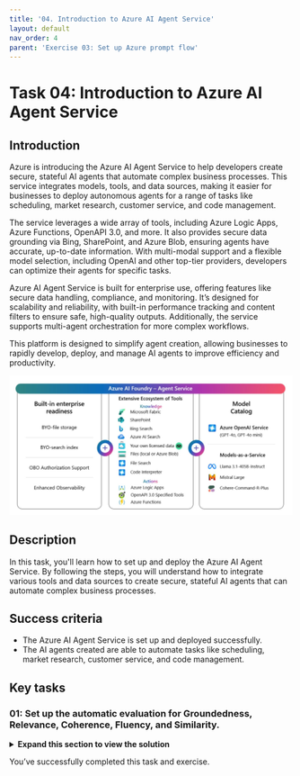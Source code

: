 ```yaml
---
title: '04. Introduction to Azure AI Agent Service'
layout: default
nav_order: 4
parent: 'Exercise 03: Set up Azure prompt flow'
---
```


# Task 04: Introduction to Azure AI Agent Service


## Introduction

Azure is introducing the Azure AI Agent Service to help developers create secure, stateful AI agents that automate complex business processes. This service integrates models, tools, and data sources, making it easier for businesses to deploy autonomous agents for a range of tasks like scheduling, market research, customer service, and code management.

The service leverages a wide array of tools, including Azure Logic Apps, Azure Functions, OpenAPI 3.0, and more. It also provides secure data grounding via Bing, SharePoint, and Azure Blob, ensuring agents have accurate, up-to-date information. With multi-modal support and a flexible model selection, including OpenAI and other top-tier providers, developers can optimize their agents for specific tasks.

Azure AI Agent Service is built for enterprise use, offering features like secure data handling, compliance, and monitoring. It’s designed for scalability and reliability, with built-in performance tracking and content filters to ensure safe, high-quality outputs. Additionally, the service supports multi-agent orchestration for more complex workflows.

This platform is designed to simplify agent creation, allowing businesses to rapidly develop, deploy, and manage AI agents to improve efficiency and productivity.

![r10bithw.jpg](../media/r10bithw.jpg)

## Description

In this task, you'll learn how to set up and deploy the Azure AI Agent Service. By following the steps, you will understand how to integrate various tools and data sources to create secure, stateful AI agents that can automate complex business processes.

## Success criteria

- The Azure AI Agent Service is set up and deployed successfully.
- The AI agents created are able to automate tasks like scheduling, market research, customer service, and code management.

## Key tasks

### 01: Set up the automatic evaluation for Groundedness, Relevance, Coherence, Fluency, and Similarity.

<details markdown="block">
<summary><strong>Expand this section to view the solution</strong></summary>

1. From the **project1** page, select **Models + endpoints** from the left menu.

1. Select **+ Deploy model**, then select **Deploy base model**.

1. Select the **gpt-4o** model, then select **Confirm**.

    ![2zsc4666.jpg](../media/2zsc4666.jpg)

1. Set the **Deployment type** to **Standard**, set the **Tokens per Minute Rate Limit** to **250K**, then select **Deploy**.

    ![728d4fro.jpg](../media/728d4fro.jpg)

1. Switch to the tab with Azure portal.

1. In the search bar at the top, search for **bing** and then select **Bing Resources**.

    ![r6i71ry9.jpg](../media/r6i71ry9.jpg)

1. From the **Bing Resources** page, select **+ Add**, then select **+ Grounding with Bing Search**.

1. On the **Create a Grounding with Bing Search resource** page, select your resource group and pricing tier. Give it a name of **bingsrch** and select **Review + Create**, then select **Create**.

    ![87zy60at.jpg](../media/87zy60at.jpg)

1. Return to the tab with the Azure AI model deployment and select **Agents** from the left menu.

1. Under **Select an Azure OpenAI Service resource**, select your hub and select **Let's go**.

    ![a7re3sis.jpg](../media/a7re3sis.jpg)

1. Under **Select or deploy a model**, select **gpt-4o** then select **Next**.

    ![q0wncm48.jpg](../media/q0wncm48.jpg)

    {: .important }
    > This will create a new agent using the specified model. 

1. Select the agent to open the **Setup** pane.

1. In the **Instructions** field of the **Setup** pane, enter the following:

    ```
    Understand User Query:
    Analyze the user's query to identify if it requires real-time information (e.g., weather, date, news).
    
    Use Bing Search Tool for Real-Time Data:
    If the query involves up-to-date information, use the Bing Search tool to retrieve relevant data.
    
    Craft a Clear, Concise Response:
    Extract the relevant information (e.g., temperature, news) and provide the answer in a simple and direct way.
    
    Ask for Clarification if Needed:
    If the query is vague or missing details (e.g., location for weather), ask the user for more information.
    ```

1. Under **Knowledge** in the **Setup** pane, select **+ Add**, then select **Grounding with Bing Search**.

1. Select the **+ Create connectioh** connection, then select **Add connection** next to the **bingsrch** resource.

    ![maj46b7i.jpg](../media/maj46b7i.jpg)

    {: .important }
    > The **Knowledge** section allows you to specify the source of information for the agent. In this case, we’re using the **Grounding with Bing Search** service to retrieve up-to-date information from external sources, beyond our local dataset. You can also set the source to a pre-existing search index or local data. If you want the agent to be able to retrieve both local and web-based results, you can add a connection for each.

1. Under **Actions** in the **Setup** pane, select **+ Add**, then select **Code interpreter**.

1. On the **Add code interpreter action** page, select **Select local files** and then select the **products.xlsx** file created earlier.

1. Select **Upload and Save**.

    ![9o8g2ha9.jpg](../media/9o8g2ha9.jpg)

    {: .important }The **Actions** section allows you to specify additional tasks for the agent beyond simple data retrieval. The **Code interpreter** tool can be used for tasks like performing calculations or creating visualizations from your data.

1. From the upper right of the **Setup** pane, select **Try in playground**.

1. In the **Agents playground** chat, enter **What is the weather like in New York?**

    ![7gzsdqe4.jpg](../media/7gzsdqe4.jpg)

    {: .important }
    > The gpt-4o model doesn’t have direct access to the current date. However, by using the Bing Search tool, the agent can retrieve up-to-date information for time-sensitive queries.

1. In the chat, enter **What is the average price of the products in the xlsx file?**

    ![d4zt8o7k.jpg](../media/d4zt8o7k.jpg)

    {: .important }
    > The code interpreter tool allows for more complex queries about your data. In this case, we used it to retrieve the average price of the products in our data set.

</details>

You’ve successfully completed this task and exercise.

